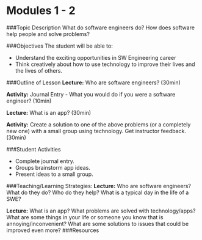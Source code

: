 # Modules 1 - 2

###Topic Description
What do software engineers do? How does software help people and solve problems?

###Objectives
The student will be able to:
- Understand the exciting opportunities in SW Engineering career
- Think creatively about how to use technology to improve their lives and the lives of others.

###Outline of Lesson
**Lecture:** Who are software engineers? (30min)

**Activity:** Journal Entry - What you would do if you were a software engineer? (10min)

**Lecture:** What is an app? (30min)

**Activity:** Create a solution to one of the above problems (or a completely new one) with a small group using technology. Get instructor feedback. (30min)

###Student Activities
- Complete journal entry.
- Groups brainstorm app ideas.
- Present ideas to a small group.

###Teaching/Learning Strategies:
**Lecture:** Who are software engineers? What do they do? Who do they help? What is a typical day in the life of a SWE?

**Lecture:** What is an app? What problems are solved with technology/apps? What are some things in your life or someone you know that is annoying/inconvenient? What are some solutions to issues that could be improved even more?
###Resources





